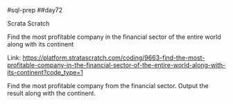 #sql-prep
##day72

Scrata Scratch


Find the most profitable company in the financial sector of the entire world along with its continent

Link:
https://platform.stratascratch.com/coding/9663-find-the-most-profitable-company-in-the-financial-sector-of-the-entire-world-along-with-its-continent?code_type=1


Find the most profitable company from the financial sector. Output the result along with the continent.